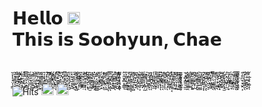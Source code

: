 <h1>𝗛𝗲𝗹𝗹𝗼 <img src="https://github.com/dl0312/dl0312/blob/master/hi.gif?raw=true" width="20px"><br>𝗧𝗵𝗶𝘀 𝗶𝘀 𝗦𝗼𝗼𝗵𝘆𝘂𝗻, 𝗖𝗵𝗮𝗲</h1>

<!-- generate font : https://qwerty.dev/fancy-font-generator/ -->


 ̮͔͎͎̘̤͎̗͇̣ ͉͈͙͈͚͉̖̞ͅͅ ̭̥̫̻̦̪̠͍̼ͅ ͉̳͓̺̳̭͉̞̘̳ ̜̲͎̰̖͙̻̘̥͔ ̟̘͍̣͙͎͉͖̞ͅ ͇̪͍̗̬͕̤̭͇̗ ̯͉͈̭̠̹̣̣̹̙ ̜̰̟̞̫͉͇̤͎̗ ͉̞͍̤̦̦̩͍̰ͅ ̖͇̲̦̤͍̱̖̮̻ ͈̜͔̣̰̹̪͚̦̝ ̰͍͚̝͚̙̻̹̰̠ ̼͙̞̳̖͚͚̦ͅͅ ͉͔̞̘͓͈͇̝̹ͅ ̘͔͙̦̻͔̥͚͔ͅ ̲̻̩̖̹͖̦̘̻͕ ̗͇͔̯͇͎̼̝̺̠ ̗͓͇̫̲͔̰̲̣͙ ̝̥̦̻͔̤̺̳̣ͅ ̻͓̦͓̯̳̱͓͓ͅ ̲̙̪̜͙̖̻͍̮ͅ ̞̖̺̟̤̫͍̮͇͎ ͇̮̗͙͓̰̻̘͚͉ ̮͙̪̝̤̥͖̦͓̱ ͈̠̱̩̥̜̙͙͉̠ ̩͓̣̱͉̺̣̖̟̰ ̠̘̮̱̼͔͚̬̺ͅ ̬̳̜̘̠̜͕͙̘̻ ̱̯͖̻̳͈̪͎̹̠ ̯̞̲̬̭̞͓͈͇̦ ̤͔̰̦͕̤̠͍̳̣ ̺̻̼̰̭͎̼͙͎ͅ ̪̬̬͍̟̮̣̠͙ͅ ͉͖̯̳̩̳͓͎̪̫ ͙̫̹̞̫̱͈͖̭ͅ ͓̺̺͎̣͚̫͖̻̝ ͔̘̥͔̤͉̥̰̪̳ ̱̭͈̟̜̟̻̠͍̱ ̗̦̤̘͈̳̞͙̣̱ ͙̟͇̙̰̘͇̤̞̜ ͖̱̯̜̦̣̺̖͕͖ ̥̼̜͓͇͚̬͎̹͎ ͇̹͖͙̭͕̯͕̻ͅ ̜̮͓̱̬͍̝̝̹̲ ̟͍̯̼͇̩͖͚̪ͅ ̺̲̝̲̙̭͉̖̣̮ ̲̺͔͍̞̜̩̣̱̰ ̣͚̜̙̝̯̪͕͈͉ ̭͕̫̮͓̻̞̯͇ͅ ̙̞̼̮̩̝͔̰̳̫ ̱͉̣͇͙̠̻̞̙̳ ͈͙͕͕̳̹͔̳̞͔ ̞̻̬͉̘͖͕̣̥̻ ̰̖̤̰̖̙̼̮̘͉ ͔͖̬̣͙̯̗̯̼ͅ ̖̰̥̻̩̯̺̝͎͕ ̱̱̞̫̹̳̱̦̪̘ ̜̪͇̻̜̗̞͚̦̰ ̠̞̹̗̥͎͉̪̹̜ ̮̗̰͉̦̳̞͇̟̖ ͙͙̻̰̪̬̦̯̜ͅ ̗̜͈͈̱͍̯̖̬̼ ̥̥̫͍̯̺͓̮͓̗ ͈̲̼̬̯̫̝̯͎ͅ ͍̫̺͚̞̳͔̞ͅͅ ̺͔̲̤̞͇̙͔̫͔ ̫͚̤̬̮̟͍̙ͅͅ ̗͖̬̦͙͚̹̣̗ͅ ̺̗̖͈̹͉̰̳̱ͅ ̟̟̻͖͔͙̖͚̦͔ ̞̱̣̲͇̙̬̭͉͖ ͚̺̦̹̠̖̩͙̯̲ ̰̫̻͖̥̼̜̞̟̭ ̮̯̠̬̙͔͈̪͙͎ ̣̳͔͈̯̠̹͓̲̰ ̫̹̟̻͓̳̼̠̲̫ ̝̬̻͍͙͍̫͚̹̯ ̗̲̰͎̫̺̰̤̼̪ ͚͓̰̫̞͚͍̗͔͍ ̯͈͉̹̼͓͈̝̣̲ ͖̦̳̬̬̬̘͉̙ͅ ̹͕͖̫̯̥̤͍̫͚ ̰̞͖̖̪̺̯͔̣͔ ͉͙̣͍̬͖͚͔͔ͅ ͚͔̪͍̤͉͕̯͕ͅ ̰̲̥͚̙̹͖̠̞̠ ̲̤̝̰͉̥͈̗̭͍ ̳̥̙̜͉͖̱͇̪̖ ͖̯̲͉͔͎͔̹̼ͅ ̼̫͉̗͉̝̦͈̲ͅ ̘͎̪̺̣̯̖̲͇͙ ̼̲̯͚̮̰̬̱̺̟ ̗͖͎̟̘̭̘͎͓̫ ̗̠͙̤̦̺̟̦̯̤ ̰͎̝̱̗͇̪͉̗͙ ̜̪̩̦̖͇̲̣̠̘ ̦̫̠͉̖̝̳̯̗ͅ ͇̰͇͎̯̞̟̹͈͉ ̳̼͍̲̗̫̜̹ͅͅ ̣͖͓̦̼̭̗͖̪ͅ ̯̜͍̪̫̹͙̮̙͕ ͍̞̹̜̞̱͚͍͈̖ ̬̻̣̱̩̲̬͖͓͙ ̬̹̣̲̥̟̣͚̝ͅ
      
![Hits](https://hits.seeyoufarm.com/api/count/incr/badge.svg?url=https%3A%2F%2Fgithub.com%2Fcha2hyun-dev%2Fhit-counter&count_bg=%23D3D3D3&title_bg=%23D3D3D3&icon=&icon_color=%23E7E7E7&title=HITS&edge_flat=true) <a href="https://www.instagram.com/cha2hyun/"><img src="https://img.shields.io/badge/instagram-%23E4405F.svg?&style=for-the-badge&logo=instagram&logoColor=white" height=20></a>  <a href="mailto:cha2hyun.dev@gmail.com"><img src="https://img.shields.io/badge/-EMAIL-000?style=for-the-badge" height=20></a>

<!--
**cha2hyun-dev/cha2hyun-dev** is a ✨ _special_ ✨ repository because its `README.md` (this file) appears on your GitHub profile.

Here are some ideas to get you started:

- 🔭 I’m currently working on ...
- 🌱 I’m currently learning ...
- 👯 I’m looking to collaborate on ...
- 🤔 I’m looking for help with ...
- 💬 Ask me about ...
- 📫 How to reach me: ...
- 😄 Pronouns: ...
- ⚡ Fun fact: ...
-->
